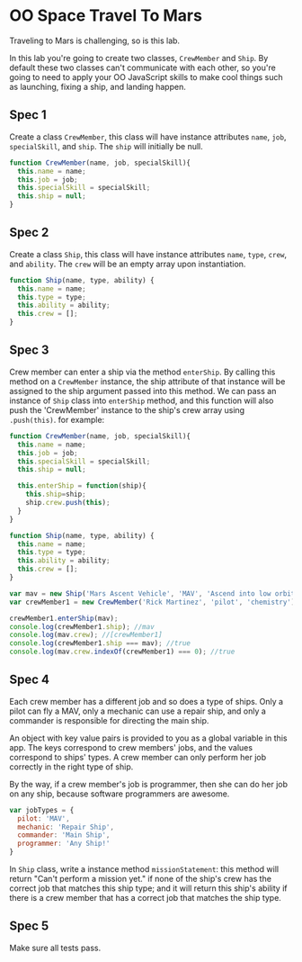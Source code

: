 # OO Space Travel To Mars

Traveling to Mars is challenging, so is this lab.

In this lab you're going to create two classes, `CrewMember` and `Ship`. By default these two classes can't communicate with each other, so you're going to need to apply your OO JavaScript skills to make cool things such as launching, fixing a ship, and landing happen.

## Spec 1
Create a class `CrewMember`, this class will have instance attributes `name`, `job`, `specialSkill`, and `ship`. The `ship` will initially be null.
```JavaScript
function CrewMember(name, job, specialSkill){
  this.name = name;
  this.job = job;
  this.specialSkill = specialSkill;
  this.ship = null;
}
```

## Spec 2
Create a class `Ship`, this class will have instance attributes `name`, `type`, `crew`, and `ability`. The `crew` will be an empty array upon instantiation.
```JavaScript
function Ship(name, type, ability) {
  this.name = name;
  this.type = type;
  this.ability = ability;
  this.crew = [];
}
```

## Spec 3
Crew member can enter a ship via the method `enterShip`. By calling this method on a `CrewMember` instance, the ship attribute of that instance will be assigned to the ship argument passed into this method. We can pass an instance of `Ship` class into `enterShip` method, and this function will also push the 'CrewMember' instance to the ship's crew array using `.push(this)`. for example:
```JavaScript
function CrewMember(name, job, specialSkill){
  this.name = name;
  this.job = job;
  this.specialSkill = specialSkill;
  this.ship = null;

  this.enterShip = function(ship){
    this.ship=ship;
    ship.crew.push(this);
  }
}

function Ship(name, type, ability) {
  this.name = name;
  this.type = type;
  this.ability = ability;
  this.crew = [];
}

var mav = new Ship('Mars Ascent Vehicle', 'MAV', 'Ascend into low orbit');
var crewMember1 = new CrewMember('Rick Martinez', 'pilot', 'chemistry');

crewMember1.enterShip(mav);
console.log(crewMember1.ship); //mav
console.log(mav.crew); //[crewMember1]
console.log(crewMember1.ship === mav); //true
console.log(mav.crew.indexOf(crewMember1) === 0); //true
```

## Spec 4
Each crew member has a different job and so does a type of ships. Only a pilot can fly a MAV, only a mechanic can use a repair ship, and only a commander is responsible for directing the main ship.

An object with key value pairs is provided to you as a global variable in this app. The keys correspond to crew members' jobs, and the values correspond to ships' types. A crew member can only perform her job correctly in the right type of ship.

By the way, if a crew member's job is programmer, then she can do her job on any ship, because software programmers are awesome.

```JavaScript
var jobTypes = {
  pilot: 'MAV',
  mechanic: 'Repair Ship',
  commander: 'Main Ship',
  programmer: 'Any Ship!'
}
```

In `Ship` class, write a instance method `missionStatement`: this method will return "Can't perform a mission yet." if none of the ship's crew has the correct job that matches this ship type; and it will return this ship's ability if there is a crew member that has a correct job that matches the ship type.


## Spec 5

Make sure all tests pass.
